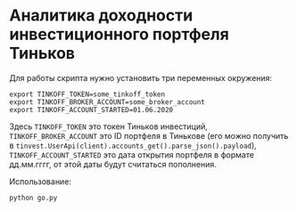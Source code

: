 Аналитика доходности инвестиционного портфеля Тиньков
======================================================

Для работы скрипта нужно установить три переменных окружения:
```
export TINKOFF_TOKEN=some_tinkoff_token
export TINKOFF_BROKER_ACCOUNT=some_broker_account
export TINKOFF_ACCOUNT_STARTED=01.06.2020
```

Здесь `TINKOFF_TOKEN` это токен Тиньков инвестиций,
`TINKOFF_BROKER_ACCOUNT` это ID портфеля в Тинькове (его можно получить
в `tinvest.UserApi(client).accounts_get().parse_json().payload`),
`TINKOFF_ACCOUNT_STARTED` это дата открытия портфеля в формате дд.мм.гггг,
от этой даты будут считаться пополнения.

Использование:

```
python go.py
```
